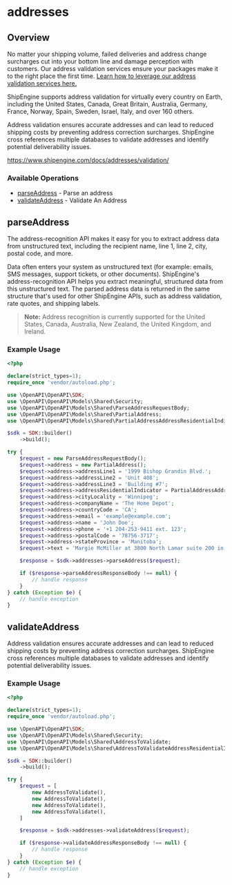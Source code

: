 # addresses

## Overview

No matter your shipping volume, failed deliveries and address change surcharges cut into your bottom line and damage perception with customers. Our address validation services ensure your packages make it to the right place the first time. [Learn how to leverage our address validation services here.](https://www.shipengine.com/docs/addresses/validation/)

ShipEngine supports address validation for virtually every country on Earth, including the United States, Canada, Great Britain, Australia, Germany, France, Norway, Spain, Sweden, Israel, Italy, and over 160 others.


Address validation ensures accurate addresses and can lead to reduced shipping costs by preventing address correction surcharges. ShipEngine cross references multiple databases to validate addresses and identify potential deliverability issues.

<https://www.shipengine.com/docs/addresses/validation/>
### Available Operations

* [parseAddress](#parseaddress) - Parse an address
* [validateAddress](#validateaddress) - Validate An Address

## parseAddress

The address-recognition API makes it easy for you to extract address data from unstructured text, including the recipient name, line 1, line 2, city, postal code, and more.

Data often enters your system as unstructured text (for example: emails, SMS messages, support tickets, or other documents). ShipEngine's address-recognition API helps you extract meaningful, structured data from this unstructured text. The parsed address data is returned in the same structure that's used for other ShipEngine APIs, such as address validation, rate quotes, and shipping labels.

> **Note:** Address recognition is currently supported for the United States, Canada, Australia, New Zealand, the United Kingdom, and Ireland.


### Example Usage

```php
<?php

declare(strict_types=1);
require_once 'vendor/autoload.php';

use \OpenAPI\OpenAPI\SDK;
use \OpenAPI\OpenAPI\Models\Shared\Security;
use \OpenAPI\OpenAPI\Models\Shared\ParseAddressRequestBody;
use \OpenAPI\OpenAPI\Models\Shared\PartialAddress;
use \OpenAPI\OpenAPI\Models\Shared\PartialAddressAddressResidentialIndicatorEnum;

$sdk = SDK::builder()
    ->build();

try {
    $request = new ParseAddressRequestBody();
    $request->address = new PartialAddress();
    $request->address->addressLine1 = '1999 Bishop Grandin Blvd.';
    $request->address->addressLine2 = 'Unit 408';
    $request->address->addressLine3 = 'Building #7';
    $request->address->addressResidentialIndicator = PartialAddressAddressResidentialIndicatorEnum::NO;
    $request->address->cityLocality = 'Winnipeg';
    $request->address->companyName = 'The Home Depot';
    $request->address->countryCode = 'CA';
    $request->address->email = 'example@example.com';
    $request->address->name = 'John Doe';
    $request->address->phone = '+1 204-253-9411 ext. 123';
    $request->address->postalCode = '78756-3717';
    $request->address->stateProvince = 'Manitoba';
    $request->text = 'Margie McMiller at 3800 North Lamar suite 200 in austin, tx.  The zip code there is 78652.';

    $response = $sdk->addresses->parseAddress($request);

    if ($response->parseAddressResponseBody !== null) {
        // handle response
    }
} catch (Exception $e) {
    // handle exception
}
```

## validateAddress

Address validation ensures accurate addresses and can lead to reduced shipping costs by preventing address correction surcharges.
ShipEngine cross references multiple databases to validate addresses and identify potential deliverability issues.


### Example Usage

```php
<?php

declare(strict_types=1);
require_once 'vendor/autoload.php';

use \OpenAPI\OpenAPI\SDK;
use \OpenAPI\OpenAPI\Models\Shared\Security;
use \OpenAPI\OpenAPI\Models\Shared\AddressToValidate;
use \OpenAPI\OpenAPI\Models\Shared\AddressToValidateAddressResidentialIndicatorEnum;

$sdk = SDK::builder()
    ->build();

try {
    $request = [
        new AddressToValidate(),
        new AddressToValidate(),
        new AddressToValidate(),
        new AddressToValidate(),
    ]

    $response = $sdk->addresses->validateAddress($request);

    if ($response->validateAddressResponseBody !== null) {
        // handle response
    }
} catch (Exception $e) {
    // handle exception
}
```
